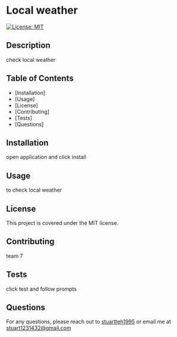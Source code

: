 # Local weather 
[![License: MIT](https://img.shields.io/badge/License-MIT-yellow.svg)](https://opensource.org/licenses/MIT)

## Description
check local weather 

## Table of Contents
- [Installation]
- [Usage]
- [License]
- [Contributing]
- [Tests]
- [Questions]

## Installation
open application and click install

## Usage
to check local weather

## License
This project is covered under the MIT license.

## Contributing
team 7 

## Tests
click test and follow prompts

## Questions
For any questions, please reach out to [stuartteh1995](https://github.com/stuartteh1995) or email me at stuart1231432@gmail.com
